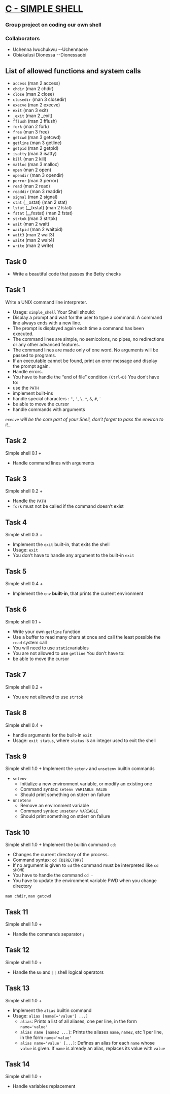 # [C - SIMPLE SHELL](https://alx-intranet.hbtn.io/projects/235)
### Group project on coding our own shell
### Collaborators
* Uchenna Iwuchukwu  --Uchennaore
* Obiakalusi Dionessa --Dionessaobi
## List of allowed functions and system calls
- `access` (man 2 access)
- `chdir` (man 2 chdir)
- `close` (man 2 close)
- `closedir` (man 3 closedir)
- `execve` (man 2 execve)
- `exit` (man 3 exit)
- `_exit` (man 2 _exit)
- `fflush` (man 3 fflush)
- `fork` (man 2 fork)
- `free` (man 3 free)
- `getcwd` (man 3 getcwd)
- `getline` (man 3 getline)
- `getpid` (man 2 getpid)
- `isatty` (man 3 isatty)
- `kill` (man 2 kill)
- `malloc` (man 3 malloc)
- `open` (man 2 open)
- `opendir` (man 3 opendir)
- `perror` (man 3 perror)
- `read` (man 2 read)
- `readdir` (man 3 readdir)
- `signal` (man 2 signal)
- `stat` (__xstat) (man 2 stat)
- `lstat` (__lxstat) (man 2 lstat)
- `fstat` (__fxstat) (man 2 fstat)
- `strtok` (man 3 strtok)
- `wait` (man 2 wait)
- `waitpid` (man 2 waitpid)
- `wait3` (man 2 wait3)
- `wait4` (man 2 wait4)
- `write` (man 2 write)
## Task 0
- Write a beautiful code that passes the Betty checks
## Task 1
Write a UNIX command line interpreter.
- Usage: `simple_shell`
Your Shell should:
- Display a prompt and wait for the user to type a command. A command line always ends with a new line.
- The prompt is displayed again each time a command has been executed.
- The command lines are simple, no semicolons, no pipes, no redirections or any other advanced features.
- The command lines are made only of one word. No arguments will be passed to programs.
- If an executable cannot be found, print an error message and display the prompt again.
- Handle errors.
- You have to handle the “end of file” condition `(Ctrl+D)`
You don’t have to:
- use the `PATH`
- implement built-ins
- handle special characters : `"`, `'`, `\`, `*`, `&`, `#`, `
- be able to move the cursor
- handle commands with arguments

*`execve` will be the core part of your Shell, don’t forget to pass the environ to it…*
## Task 2
Simple shell 0.1 +
- Handle command lines with arguments
## Task 3
Simple shell 0.2 +
- Handle the `PATH`
- `fork` must not be called if the command doesn’t exist
## Task 4
Simple shell 0.3 +
- Implement the `exit` built-in, that exits the shell
- Usage: `exit`
- You don’t have to handle any argument to the built-in `exit`
## Task 5
Simple shell 0.4 +
- Implement the `env` **built-in**, that prints the current environment
## Task 6
Simple shell 0.1 +
- Write your own `getline` function
- Use a buffer to read many chars at once and call the least possible the `read` system call
- You will need to use `static`variables
- You are not allowed to use `getline`
You don't have to:
- be able to move the cursor
## Task 7
Simple shell 0.2 +
- You are not allowed to use `strtok`
## Task 8
Simple shell 0.4 +
- handle arguments for the built-in `exit`
- Usage: `exit status`, where `status` is an integer used to exit the shell
## Task 9
Simple shell 1.0 +
Implement the `setenv` and `unsetenv` builtin commands
- `setenv`
  - Initialize a new environment variable, or modify an existing one
  - Command syntax: `setenv VARIABLE VALUE`
  - Should print something on stderr on failure
- `unsetenv`
  - Remove an environment variable
  - Command syntax: `unsetenv VARIABLE`
  - Should print something on stderr on failure
## Task 10
Simple shell 1.0 +
Implement the builtin command `cd`:
- Changes the current directory of the process.
- Command syntax: `cd [DIRECTORY]`
- If no argument is given to `cd` the command must be interpreted like `cd $HOME`
- You have to handle the command `cd -`
- You have to update the environment variable PWD when you change directory

`man chdir`, `man getcwd`
## Task 11
Simple shell 1.0 +
- Handle the commands separator `;`
## Task 12
Simple shell 1.0 +
- Handle the `&&` and `||` shell logical operators
## Task 13
Simple shell 1.0 +
- Implement the `alias` builtin command
- Usage: `alias [name[='value'] ...]`
  - `alias`: Prints a list of all aliases, one per line, in the form `name='value'`
  - `alias name [name2 ...]`: Prints the aliases `name`, `name2`, etc 1 per line, in the form `name='value'`
  - `alias name='value' [...]`: Defines an alias for each `name` whose `value` is given. If `name` is already an alias, replaces its value with `value`
## Task 14
Simple shell 1.0 +
- Handle variables replacement
